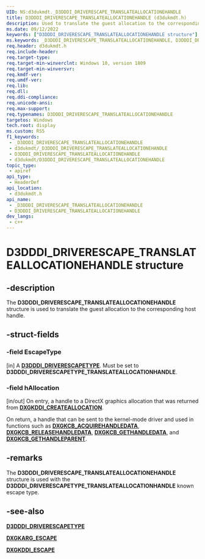 ```yaml
---
UID: NS:d3dukmdt._D3DDDI_DRIVERESCAPE_TRANSLATEALLOCATIONEHANDLE
title: D3DDDI_DRIVERESCAPE_TRANSLATEALLOCATIONEHANDLE (d3dukmdt.h)
description: Used to translate the guest allocation to the corresponding host handle.
ms.date: 09/12/2022
keywords: ["D3DDDI_DRIVERESCAPE_TRANSLATEALLOCATIONEHANDLE structure"]
ms.keywords: _D3DDDI_DRIVERESCAPE_TRANSLATEALLOCATIONEHANDLE, D3DDDI_DRIVERESCAPE_TRANSLATEALLOCATIONEHANDLE,
req.header: d3dukmdt.h
req.include-header: 
req.target-type: 
req.target-min-winverclnt: Windows 10, version 1809
req.target-min-winversvr: 
req.kmdf-ver: 
req.umdf-ver: 
req.lib: 
req.dll: 
req.ddi-compliance: 
req.unicode-ansi: 
req.max-support: 
req.typenames: D3DDDI_DRIVERESCAPE_TRANSLATEALLOCATIONEHANDLE
targetos: Windows
tech.root: display
ms.custom: RS5
f1_keywords:
 - _D3DDDI_DRIVERESCAPE_TRANSLATEALLOCATIONEHANDLE
 - d3dukmdt/_D3DDDI_DRIVERESCAPE_TRANSLATEALLOCATIONEHANDLE
 - D3DDDI_DRIVERESCAPE_TRANSLATEALLOCATIONEHANDLE
 - d3dukmdt/D3DDDI_DRIVERESCAPE_TRANSLATEALLOCATIONEHANDLE
topic_type:
 - apiref
api_type:
 - HeaderDef
api_location:
 - d3dukmdt.h
api_name:
 - _D3DDDI_DRIVERESCAPE_TRANSLATEALLOCATIONEHANDLE
 - D3DDDI_DRIVERESCAPE_TRANSLATEALLOCATIONEHANDLE
dev_langs:
 - c++
---
```


# D3DDDI_DRIVERESCAPE_TRANSLATEALLOCATIONEHANDLE structure

## -description

The **D3DDDI_DRIVERESCAPE_TRANSLATEALLOCATIONEHANDLE** structure is used to translate the guest allocation to the corresponding host handle.

## -struct-fields

### -field EscapeType

[in] A [**D3DDDI_DRIVERESCAPETYPE**](ne-d3dukmdt-_d3dddi_driverescapetype.md). Must be set to **D3DDDI_DRIVERESCAPETYPE_TRANSLATEALLOCATIONHANDLE**.

### -field hAllocation

[in/out] On entry, a handle to a DirectX graphics allocation that was returned from [**DXGKDDI_CREATEALLOCATION**](../d3dkmddi/nc-d3dkmddi-dxgkddi_createallocation.md).

On return, a handle that can be sent to the kernel-mode driver and used in functions such as [**DXGKCB_ACQUIREHANDLEDATA**](../d3dkmddi/nc-d3dkmddi-dxgkcb_acquirehandledata.md), [**DXGKCB_RELEASEHANDLEDATA**](../d3dkmddi/nc-d3dkmddi-dxgkcb_releasehandledata.md), [**DXGKCB_GETHANDLEDATA**](../d3dkmddi/nc-d3dkmddi-dxgkcb_gethandledata.md), and [**DXGKCB_GETHANDLEPARENT**](../d3dkmddi/nc-d3dkmddi-dxgkcb_gethandleparent.md).

## -remarks

The **D3DDDI_DRIVERESCAPE_TRANSLATEALLOCATIONEHANDLE** structure is used with the **D3DDDI_DRIVERESCAPETYPE_TRANSLATEALLOCATIONHANDLE** known escape type.

## -see-also

[**D3DDDI_DRIVERESCAPETYPE**](ne-d3dukmdt-_d3dddi_driverescapetype.md)

[**DXGKARG_ESCAPE**](../d3dkmddi/ns-d3dkmddi-_dxgkarg_escape.md)

[**DXGKDDI_ESCAPE**](../d3dkmddi/nc-d3dkmddi-dxgkddi_escape.md)
